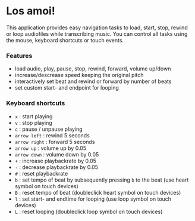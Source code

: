 # Los amoi!

This application provides easy navigation tasks to load, start, stop, rewind or loop audiofiles while transcribing music. You can control all tasks using the mouse, keyboard shortcuts or touch events.

### Features
* load audio, play, pause, stop, rewind, forward, volume up/down
* increase/descrease speed keeping the original pitch
* interactively set beat and rewind or forward by number of beats
* set custom start- and endpoint for looping

### Keyboard shortcuts

* `x` : start playing
* `v` : stop playing
* `c` : pause / unpause playing
* `arrow left` : rewind 5 seconds
* `arrow right` : forward 5 seconds
* `arrow up` : volume up by 0.05
* `arrow down` : volume down by 0.05
* `+` : increase playbackrate by 0.05
* `-` : decrease playbackrate by 0.05
* `#` : reset playbackrate
* `b` : set tempo of beat by subsequently pressing `b` to the beat (use heart symbol on touch devices)
* `B` : reset tempo of beat (doubleclick heart symbol on touch devices)
* `l` : set start- and endtime for looping (use loop symbol on touch devices)
* `L` : reset looping (doubleclick loop symbol on touch devices)


